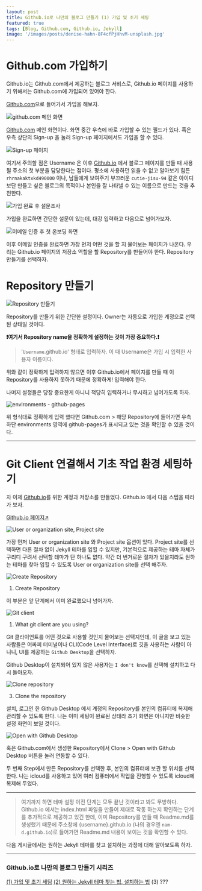 ```yaml
---
layout: post
title: Github.io로 나만의 블로그 만들기 (1) 가입 및 초기 세팅
featured: true
tags: [Blog, Github.com, Github.io, Jekyll]
image: '/images/posts/denise-hahn-8F4cfPjHhvM-unsplash.jpg'
---
```


# Github.com 가입하기

Github.io는 Github.com에서 제공하는 블로그 서비스로, Github.io 페이지를 사용하기 위해서는 Github.com에 가입되어 있어야 한다.

[Github.com](http://github.com)으로 들어가서 가입을 해보자.

![github.com 메인 화면](/images/posts/Starting_github.io_series_1/screenshot1.png)

[Github.com](http://github.com) 메인 화면이다. 화면 중간 우측에 바로 가입할 수 있는 필드가 있다. 혹은 우측 상단의 Sign-up 을 눌러 Sign-up 페이지에서도 가입을 할 수 있다.

![Sign-up 페이지](/images/posts/Starting_github.io_series_1/screenshot2.png)

여기서 주의할 점은 Username 은 이후 [Github.io](http://github.io) 에서 블로그 페이지를 만들 때 사용될 주소의 첫 부분을 담당한다는 점이다. 평소에 사용하던 읽을 수 없고 알아보기 힘든 `rhrnakaktxkd490000` 이나, 남들에게 보여주기 부끄러운 `cutie-jisu-94` 같은 아이디보단 만들고 싶은 블로그의 목적이나 본인을 잘 나타낼 수 있는 이름으로 만드는 것을 추천한다.

![가입 완료 후 설문조사](/images/posts/Starting_github.io_series_1/screenshot3.png)

가입을 완료하면 간단한 설문이 있는데, 대강 입력하고 다음으로 넘어가보자.

![이메일 인증 후 첫 온보딩 화면](/images/posts/Starting_github.io_series_1/screenshot4.png)

이후 이메일 인증을 완료하면 가장 먼저 어떤 것을 할 지 물어보는 페이지가 나온다. 우리는 Github.io 페이지의 저장소 역할을 할 Repository를 만들어야 한다. Repository 만들기를 선택하자.

# Repository 만들기

![Repository 만들기](/images/posts/Starting_github.io_series_1/screenshot5.png)

Repository를 만들기 위한 간단한 설정이다. Owner는 자동으로 가입한 계정으로 선택된 상태일 것이다.

**❗️여기서 Repository name을 정확하게 설정하는 것이 가장 중요하다.❗️**

> '`Username`.github.io' 형태로 입력하자. 이 때 Username은 가입 시 입력한 사용자 이름이다.

위와 같이 정확하게 입력하지 않으면 이후 Github.io에서 페이지를 만들 때 이 Repository를 사용하지 못하기 때문에 정확하게! 입력해야 한다.

나머지 설정들은 당장 중요한게 아니니 적당히 입력하거나 무시하고 넘어가도록 하자.

![environments - github-pages](/images/posts/Starting_github.io_series_1/screenshot11.png)

위 형식대로 정확하게 입력 했다면 Github.com > 해당 Repository에 들어가면 우측 하단 environments 영역에 github-pages가 표시되고 있는 것을 확인할 수 있을 것이다.

---

# Git Client 연결해서 기초 작업 환경 세팅하기

자 이제 [Github.io](http://github.io)를 위한 계정과 저장소를 만들었다. Github.io 에서 다음 스텝을 따라가 보자.

[Github.io 페이지↗](https://pages.github.com/)

![User or organization site, Project site](/images/posts/Starting_github.io_series_1/screenshot6.png)

가장 먼저 User or organization site 와 Project site 옵션이 있다. Project site를 선택하면 다른 절차 없이 Jekyll 테마를 입힐 수 있지만, 기본적으로 제공하는 테마 자체가 구리디 구려서 선택할 테마가 단 하나도 없다. 약간 더 번거로운 절차가 있을지라도 원하는 테마를 찾아 입힐 수 있도록 User or organization site를 선택 해주자.

![Create Repository](/images/posts/Starting_github.io_series_1/screenshot7.png)

1. Create Repository

이 부분은 앞 단계에서 이미 완료했으니 넘어가자.

![Git client](/images/posts/Starting_github.io_series_1/screenshot8.png)

1. What git client are you using?

Git 클라이언트를 어떤 것으로 사용할 것인지 물어보는 선택지인데, 이 글을 보고 있는 사람들은 어짜피 터미널이나 CLI(Code Level Interface)로 깃을 사용하는 사람이 아니니, UI를 제공하는 `Github Desktop`을 선택하자.

Github Desktop이 설치되어 있지 않은 사용자는 `I don't know`를 선택해 설치하고 다시 돌아오자.

![Clone repository](/images/posts/Starting_github.io_series_1/screenshot9.png)

3. Clone the repository

설치, 로그인 한 Github Desktop 에서 계정의 Repository를 본인의 컴퓨터에 복제해 관리할 수 있도록 한다. 나는 이미 세팅이 완료된 상태라 초기 화면은 아니지만 비슷한 설정 화면이 보일 것이다.

![Open with Github Desktop](/images/posts/Starting_github.io_series_1/screenshot10.png)

혹은 Github.com에서 생성한 Repository에서 Clone > Open with Github Desktop 버튼을 눌러 연동할 수 있다.

두 번째 Step에서 만든 Repository를 선택한 후, 본인의 컴퓨터에 보관 할 위치를 선택한다. 나는 icloud를 사용하고 있어 여러 컴퓨터에서 작업을 진행할 수 있도록 icloud에 복제해 두었다.

---

> 여기까지 하면 테마 설정 이전 단계는 모두 끝난 것이라고 봐도 무방하다. Github.io 에서는 index.html 파일을 만들어 제대로 작동 하는지 확인하는 단계를 추가적으로 제공하고 있긴 한데, 이미 Repository를 만들 때 Readme.md를 생성했기 때문에 주소창에 {username}.github.io (나의 경우엔 `nam-d.github.io`)로 들어가면 Readme.md 내용이 보이는 것을 확인할 수 있다.

다음 게시글에서는 원하는 Jekyll 테마를 찾고 설치하는 과정에 대해 알아보도록 하자.

---

### Github.io로 나만의 블로그 만들기 시리즈

[(1) 가입 및 초기 세팅](https://tjrichard.github.io/2020/07/06/starting-github.io-series-1/)
[(2) 원하는 Jekyll 테마 찾는 법, 설치하는 법](#)
(3) ???